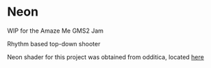 # Neon

WIP for the Amaze Me GMS2 Jam

Rhythm based top-down shooter

Neon shader for this project was obtained from odditica, located [here](https://github.com/odditica/NeonGlow)
